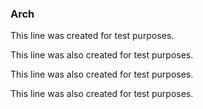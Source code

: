 ### Arch

This line was created for test purposes.

This line was also created for test purposes.

This line was also created for test purposes.

This line was also created for test purposes.
